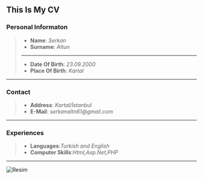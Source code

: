 ## This Is My CV
### Personal Informaton
>* **Name**: _Serkan_
>* **Surname**: _Altun_
>* **
>* **Date Of Birth**: _23.09.2000_
>* **Place Of Birth**: _Kartal_
---
### Contact
>* **Address**: _Kartal/İstanbul_
>* **E-Mail**: _serkanaltn61@gmail.com_
---
### Experiences
>* **Languages**:_Turkish and English_
>* **Computer Skills**:_Html,Asp.Net,PHP_
---
![Resim](https://4.downloader.disk.yandex.com.tr/preview/2cda69eb77d607bec87ad1dc851d40c4e1ddad0c3e3583f11c9c01e907bcce9e/inf/GWy7iQFfi8GzWm-qdhzamLoA9yo4E9UAQA_yFuvuqFSnsND8DZndEwc5IELiM1YWk8QarlPRGRQ2SLLOdTaUDg%3D%3D?uid=546409968&filename=Serkanaltun.png&disposition=inline&hash=&limit=0&content_type=image%2Fpng&tknv=v2&size=1249x485)
